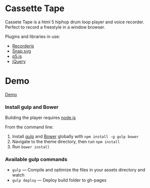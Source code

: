 # Cassette Tape

Cassete Tape is a html 5 hiphop drum loop player and voice recorder. Perfect to record a freestyle in a window browser.

Plugins and libraries in use:

* [Recorderjs](https://github.com/mattdiamond/Recorderjs)
* [Snap.svg](https://github.com/adobe-webplatform/Snap.svg)
* [p5.js](https://p5js.org/)
* [jQuery](https://jquery.com/)

# Demo
[Demo](https://miukimiu.github.io/cassette-tape/)

### Install gulp and Bower

Building the player requires [node.js](http://nodejs.org/download/)

From the command line:

1. Install [gulp](http://gulpjs.com) and [Bower](http://bower.io/) globally with `npm install -g gulp bower`
2. Navigate to the theme directory, then run `npm install`
3. Run `bower install`

### Available gulp commands

* `gulp` — Compile and optimize the files in your assets directory and watch
* `gulp deploy` — Deploy build folder to gh-pages
